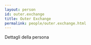 ```yaml
---
layout: person
id: outer.exchange
title: Outer Exchange
permalink: people/outer.exchange.html
---
```


Dettagli della persona